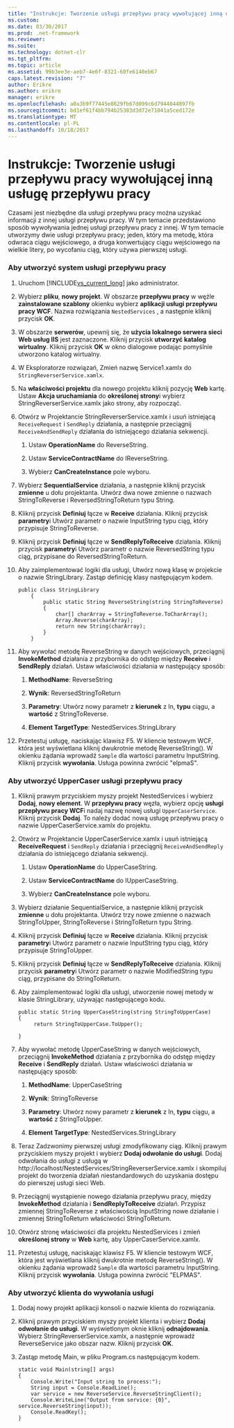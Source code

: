 ```yaml
---
title: "Instrukcje: Tworzenie usługi przepływu pracy wywołującej inną usługę przepływu pracy"
ms.custom: 
ms.date: 03/30/2017
ms.prod: .net-framework
ms.reviewer: 
ms.suite: 
ms.technology: dotnet-clr
ms.tgt_pltfrm: 
ms.topic: article
ms.assetid: 99b3ee3e-aeb7-4e6f-8321-60fe6140eb67
caps.latest.revision: "7"
author: Erikre
ms.author: erikre
manager: erikre
ms.openlocfilehash: a0a3b9f77445e8629fb67d099c6d7944044897fb
ms.sourcegitcommit: bd1ef61f4bb794b25383d3d72e71041a5ced172e
ms.translationtype: MT
ms.contentlocale: pl-PL
ms.lasthandoff: 10/18/2017
---
```

# <a name="how-to-create-a-workflow-service-that-calls-another-workflow-service"></a>Instrukcje: Tworzenie usługi przepływu pracy wywołującej inną usługę przepływu pracy
Czasami jest niezbędne dla usługi przepływu pracy można uzyskać informacji z innej usługi przepływu pracy.  W tym temacie przedstawiono sposób wywoływania jednej usługi przepływu pracy z innej. W tym temacie utworzymy dwie usługi przepływu pracy; jeden, który ma metodę, która odwraca ciągu wejściowego, a druga konwertujący ciągu wejściowego na wielkie litery, po wycofaniu ciąg, który używa pierwszej usługi.  
  
### <a name="to-create-the-reverser-workflow-service"></a>Aby utworzyć system usługi przepływu pracy  
  
1.  Uruchom [!INCLUDE[vs_current_long](../../../../includes/vs-current-long-md.md)] jako administrator.  
  
2.  Wybierz **pliku**, **nowy projekt**. W obszarze **przepływu pracy** w węźle **zainstalowane szablony** okienku wybierz **aplikacji usługi przepływu pracy WCF**. Nazwa rozwiązania `NestedServices` , a następnie kliknij przycisk **OK**.  
  
3.  W obszarze **serwerów**, upewnij się, że **użycia lokalnego serwera sieci Web usług IIS** jest zaznaczone. Kliknij przycisk **utworzyć katalog wirtualny**. Kliknij przycisk **OK** w okno dialogowe podając pomyślnie utworzono katalog wirtualny.  
  
4.  W Eksploratorze rozwiązań, Zmień nazwę Service1.xamlx do `StringReverserService.xamlx`.  
  
5.  Na **właściwości projektu** dla nowego projektu kliknij pozycję **Web** kartę. Ustaw **Akcja uruchamiania** do **określonej strony**i wybierz StringReverserService.xamlx jako strony, aby rozpocząć.  
  
6.  Otwórz w Projektancie StringReverserService.xamlx i usuń istniejącą `ReceiveRequest` i `SendReply` działania, a następnie przeciągnij `ReceiveAndSendReply` działania do istniejącego działania sekwencji.  
  
    1.  Ustaw **OperationName** do ReverseString.  
  
    2.  Ustaw **ServiceContractName** do IReverseString.  
  
    3.  Wybierz **CanCreateInstance** pole wyboru.  
  
7.  Wybierz **SequentialService** działania, a następnie kliknij przycisk **zmienne** u dołu projektanta. Utwórz dwa nowe zmienne o nazwach StringToReverse i ReversedStringToReturn typu String.  
  
8.  Kliknij przycisk **Definiuj** łącze w **Receive** działania. Kliknij przycisk **parametry**i Utwórz parametr o nazwie InputString typu ciąg, który przypisuje StringToReverse.  
  
9. Kliknij przycisk **Definiuj** łącze w **SendReplyToReceive** działania. Kliknij przycisk **parametry**i Utwórz parametr o nazwie ReversedString typu ciąg, przypisane do ReversedStringToReturn.  
  
10. Aby zaimplementować logiki dla usługi, Utwórz nową klasę w projekcie o nazwie StringLibrary.  Zastąp definicję klasy następującym kodem.  
  
    ```  
    public class StringLibrary  
        {  
            public static String ReverseString(string StringToReverse)  
            {  
                char[] charArray = StringToReverse.ToCharArray();  
                Array.Reverse(charArray);  
                return new String(charArray);  
            }  
        }  
    ```  
  
11. Aby wywołać metodę ReverseString w danych wejściowych, przeciągnij **InvokeMethod** działania z przybornika do odstęp między **Receive** i **SendReply** działań. Ustaw właściwości działania w następujący sposób:  
  
    1.  **MethodName**: ReverseString  
  
    2.  **Wynik**: ReversedStringToReturn  
  
    3.  **Parametry**: Utwórz nowy parametr z **kierunek** z In, **typu** ciągu, a **wartość** z StringToReverse.  
  
    4.  **Element TargetType**: NestedServices.StringLibrary  
  
12. Przetestuj usługę, naciskając klawisz F5. W kliencie testowym WCF, która jest wyświetlana kliknij dwukrotnie metodę ReverseString(). W okienku żądania wprowadź `Sample` dla wartości parametru InputString. Kliknij przycisk **wywołania**. Usługa powinna zwrócić "elpmaS".  
  
### <a name="to-create-the-uppercaser-workflow-service"></a>Aby utworzyć UpperCaser usługi przepływu pracy  
  
1.  Kliknij prawym przyciskiem myszy projekt NestedServices i wybierz **Dodaj**, **nowy element**. W **przepływu pracy** węzła, wybierz opcję **usługi przepływu pracy WCF**i nadaj nazwę nowej usługi `UpperCaserService`. Kliknij przycisk **Dodaj**. To należy dodać nową usługę przepływu pracy o nazwie UpperCaserService.xamlx do projektu.  
  
2.  Otwórz w Projektancie UpperCaserService.xamlx i usuń istniejącą **ReceiveRequest** i `SendReply` działania i przeciągnij `ReceiveAndSendReply` działania do istniejącego działania sekwencji.  
  
    1.  Ustaw **OperationName** do UpperCaseString.  
  
    2.  Ustaw **ServiceContractName** do IUpperCaseString.  
  
    3.  Wybierz **CanCreateInstance** pole wyboru.  
  
3.  Wybierz działanie SequentialService, a następnie kliknij przycisk **zmienne** u dołu projektanta. Utwórz trzy nowe zmienne o nazwach StringToUpper, StringToReverse i StringToReturn typu String.  
  
4.  Kliknij przycisk **Definiuj** łącze w **Receive** działania. Kliknij przycisk **parametry**i Utwórz parametr o nazwie InputString typu ciąg, który przypisuje StringToUpper.  
  
5.  Kliknij przycisk **Definiuj** łącze w **SendReplyToReceive** działania. Kliknij przycisk **parametry**i Utwórz parametr o nazwie ModifiedString typu ciąg, przypisane do StringToReturn.  
  
6.  Aby zaimplementować logiki dla usługi, utworzenie nowej metody w klasie StringLibrary, używając następującego kodu.  
  
    ```  
    public static String UpperCaseString(string StringToUpperCase)  
    {  
         return StringToUpperCase.ToUpper();  
  
    }  
    ```  
  
7.  Aby wywołać metodę UpperCaseString w danych wejściowych, przeciągnij **InvokeMethod** działania z przybornika do odstęp między **Receive** i **SendReply** działań. Ustaw właściwości działania w następujący sposób:  
  
    1.  **MethodName**: UpperCaseString  
  
    2.  **Wynik**: StringToReverse  
  
    3.  **Parametry**: Utwórz nowy parametr z **kierunek** z In, **typu** ciągu, a **wartość** z StringToUpper.  
  
    4.  **Element TargetType**: NestedServices.StringLibrary  
  
8.  Teraz Zadzwonimy pierwszej usługi zmodyfikowany ciąg. Kliknij prawym przyciskiem myszy projekt i wybierz **Dodaj odwołanie do usługi**. Dodaj odwołania do usługi z usługą w http://localhost/NestedServices/StringReverserService.xamlx i skompiluj projekt do tworzenia działań niestandardowych do uzyskania dostępu do pierwszej usługi sieci Web.  
  
9. Przeciągnij wystąpienie nowego działania przepływu pracy, między **InvokeMethod** działania i **SendReplyToReceive** działań. Przypisz zmiennej StringToReverse z właściwością InputString nowe działanie i zmiennej StringToReturn właściwości StringToReturn.  
  
10. Otwórz stronę właściwości dla projektu NestedServices i zmień **określonej strony** w **Web** kartę, aby UpperCaserService.xamlx.  
  
11. Przetestuj usługę, naciskając klawisz F5. W kliencie testowym WCF, która jest wyświetlana kliknij dwukrotnie metodę ReverseString(). W okienku żądania wprowadź `Sample` dla wartości parametru InputString. Kliknij przycisk **wywołania**. Usługa powinna zwrócić "ELPMAS".  
  
### <a name="to-create-a-client-to-call-the-services"></a>Aby utworzyć klienta do wywołania usługi  
  
1.  Dodaj nowy projekt aplikacji konsoli o nazwie klienta do rozwiązania.  
  
2.  Kliknij prawym przyciskiem myszy projekt klienta i wybierz **Dodaj odwołanie do usługi**. W wyświetlonym oknie kliknij **odnajdowania**. Wybierz StringReverserService.xamlx, a następnie wprowadź ReverseService jako obszar nazw.  Kliknij przycisk **OK**.  
  
3.  Zastąp metodę Main, w pliku Program.cs następującym kodem.  
  
    ```  
    static void Main(string[] args)  
    {  
        Console.Write("Input string to process:");  
        String input = Console.ReadLine();  
        var service = new ReverseService.ReverseStringClient();  
        Console.WriteLine("Output from service: {0}", service.ReverseString(input));  
        Console.ReadKey();  
    }  
    ```
